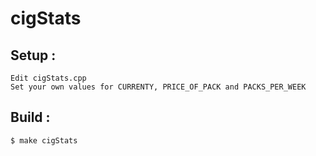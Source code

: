 # cigStats


## Setup :
	Edit cigStats.cpp
	Set your own values for CURRENTY, PRICE_OF_PACK and PACKS_PER_WEEK
## Build : 
	$ make cigStats
	
	
